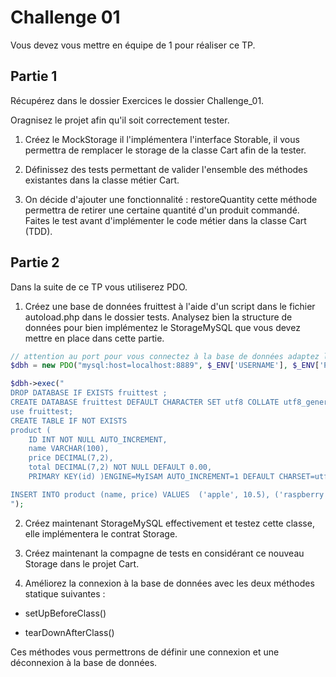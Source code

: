 # Challenge 01

Vous devez vous mettre en équipe de 1 pour réaliser ce TP.

## Partie 1

Récupérez dans le dossier Exercices le dossier Challenge_01.

Oragnisez le projet afin qu'il soit correctement tester.

1. Créez le MockStorage il l'implémentera l'interface Storable, il vous permettra de remplacer le storage de la classe Cart afin de la tester. 

2. Définissez des tests permettant de valider l'ensemble des méthodes existantes dans la classe métier Cart.

3. On décide d'ajouter une fonctionnalité : restoreQuantity cette méthode permettra de retirer une certaine quantité d'un produit commandé. Faites le test avant d'implémenter le code métier dans la classe Cart (TDD).

## Partie 2

Dans la suite de ce TP vous utiliserez PDO.

1. Créez une base de données fruittest à l'aide d'un script dans le fichier autoload.php dans le dossier tests. Analysez bien la structure de données pour bien implémentez le StorageMySQL que vous devez mettre en place dans cette partie.

```php
// attention au port pour vous connectez à la base de données adaptez le en fonction de votre machine.
$dbh = new PDO("mysql:host=localhost:8889", $_ENV['USERNAME'], $_ENV['PASSWORD']);

$dbh->exec("
DROP DATABASE IF EXISTS fruittest ;
CREATE DATABASE fruittest DEFAULT CHARACTER SET utf8 COLLATE utf8_general_ci;
use fruittest;
CREATE TABLE IF NOT EXISTS 
product (
    ID INT NOT NULL AUTO_INCREMENT, 
    name VARCHAR(100), 
    price DECIMAL(7,2), 
    total DECIMAL(7,2) NOT NULL DEFAULT 0.00, 
    PRIMARY KEY(id) )ENGINE=MyISAM AUTO_INCREMENT=1 DEFAULT CHARSET=utf8 COLLATE=utf8_general_ci;

INSERT INTO product (name, price) VALUES  ('apple', 10.5), ('raspberry',13), ('strawberry', 7.8);
");
```

2. Créez maintenant StorageMySQL effectivement et testez cette classe, elle implémentera le contrat Storage.

3. Créez maintenant la compagne de tests en considérant ce nouveau Storage dans le projet Cart.

4. Améliorez la connexion à la base de données avec les deux méthodes statique suivantes :

- setUpBeforeClass() 

- tearDownAfterClass()

Ces méthodes vous permettrons de définir une connexion et une déconnexion à la base de données.